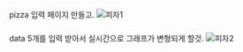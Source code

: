  pizza 입력 페이지 만들고.
![피자1](https://user-images.githubusercontent.com/127086598/230137764-06e1c266-570d-4ee0-995a-77faa4fc38db.png)

### 
 data 5개를 입력 받아서 실시간으로 그래프가 변형되게 할것.
![피자2](https://user-images.githubusercontent.com/127086598/230137770-f830a045-ebd3-4af8-af2f-e3fdf8b4d243.png)

